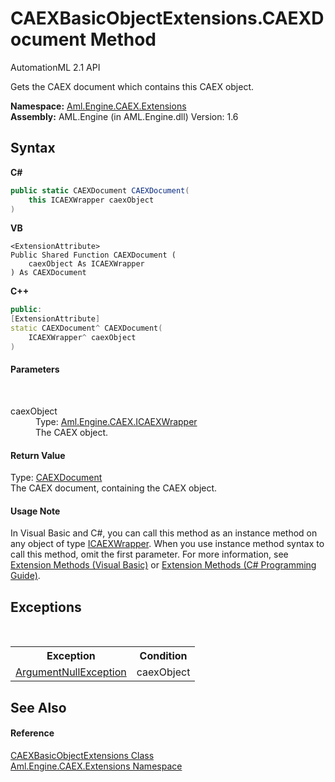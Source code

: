 # CAEXBasicObjectExtensions.CAEXDocument Method 
AutomationML 2.1 API 

Gets the CAEX document which contains this CAEX object.

**Namespace:**&nbsp;<a href="N_Aml_Engine_CAEX_Extensions">Aml.Engine.CAEX.Extensions</a><br />**Assembly:**&nbsp;AML.Engine (in AML.Engine.dll) Version: 1.6

## Syntax

**C#**<br />
``` C#
public static CAEXDocument CAEXDocument(
	this ICAEXWrapper caexObject
)
```

**VB**<br />
``` VB
<ExtensionAttribute>
Public Shared Function CAEXDocument ( 
	caexObject As ICAEXWrapper
) As CAEXDocument
```

**C++**<br />
``` C++
public:
[ExtensionAttribute]
static CAEXDocument^ CAEXDocument(
	ICAEXWrapper^ caexObject
)
```


#### Parameters
&nbsp;<dl><dt>caexObject</dt><dd>Type: <a href="T_Aml_Engine_CAEX_ICAEXWrapper">Aml.Engine.CAEX.ICAEXWrapper</a><br />The CAEX object.</dd></dl>

#### Return Value
Type: <a href="T_Aml_Engine_CAEX_CAEXDocument">CAEXDocument</a><br />The CAEX document, containing the CAEX object.

#### Usage Note
In Visual Basic and C#, you can call this method as an instance method on any object of type <a href="T_Aml_Engine_CAEX_ICAEXWrapper">ICAEXWrapper</a>. When you use instance method syntax to call this method, omit the first parameter. For more information, see <a href="https://docs.microsoft.com/dotnet/visual-basic/programming-guide/language-features/procedures/extension-methods" target="_blank" rel="noopener noreferrer">Extension Methods (Visual Basic)</a> or <a href="https://docs.microsoft.com/dotnet/csharp/programming-guide/classes-and-structs/extension-methods" target="_blank" rel="noopener noreferrer">Extension Methods (C# Programming Guide)</a>.

## Exceptions
&nbsp;<table><tr><th>Exception</th><th>Condition</th></tr><tr><td><a href="https://docs.microsoft.com/dotnet/api/system.argumentnullexception" target="_parent" rel="noopener noreferrer">ArgumentNullException</a></td><td>caexObject</td></tr></table>

## See Also


#### Reference
<a href="T_Aml_Engine_CAEX_Extensions_CAEXBasicObjectExtensions">CAEXBasicObjectExtensions Class</a><br /><a href="N_Aml_Engine_CAEX_Extensions">Aml.Engine.CAEX.Extensions Namespace</a><br />